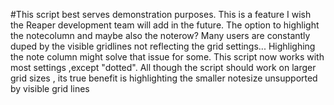 #This script best serves demonstration purposes. This is a feature I wish the Reaper development team will add in the future.
The option to highlight the notecolumn and maybe also the noterow?
Many users are constantly duped by the visible gridlines not reflecting the grid settings...
Highlighing the note column might solve that issue for some.
This script now works with most settings ,except "dotted". 
All though the script should work on larger grid sizes , its true benefit is highlighting the smaller notesize unsupported by visible grid lines
